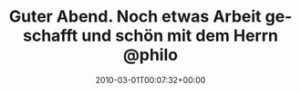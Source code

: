 ---
retweeted: false
source: <a href="http://twitter.com" rel="nofollow">Twitter Web Client</a>
entities:
  hashtags: []
  symbols: []
  user_mentions:
  - name: Philip
    screen_name: PhilOnFire
    indices:
    - '65'
    - '76'
    id_str: '739681261'
    id: '739681261'
  urls: []
display_text_range:
- '0'
- '114'
favorite_count: '0'
id_str: '9799479364'
truncated: false
retweet_count: '0'
id: '9799479364'
created_at: Mon Mar 01 00:07:32 +0000 2010
favorited: false
full_text: Guter Abend. Noch etwas Arbeit geschafft und schön mit dem Herrn [@philonfire](https://twitter.com/philonfire)
  die vergangenen Wochen rekapituliert.
lang: de
tags:
- pesos/twitter
date: '2010-03-01T00:07:32+00:00'
src: https://twitter.com/bascht/status/9799479364
original_url: https://twitter.com/bascht/status/9799479364
type: twitter_tweet
text: Guter Abend. Noch etwas Arbeit geschafft und schön mit dem Herrn [@philonfire](https://twitter.com/philonfire)
  die vergangenen Wochen rekapituliert.
title: Guter Abend. Noch etwas Arbeit geschafft und schön mit dem Herrn @philo

---